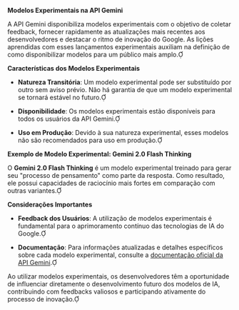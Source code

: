 **Modelos Experimentais na API Gemini**

A API Gemini disponibiliza modelos experimentais com o objetivo de coletar feedback, fornecer rapidamente as atualizações mais recentes aos desenvolvedores e destacar o ritmo de inovação do Google. As lições aprendidas com esses lançamentos experimentais auxiliam na definição de como disponibilizar modelos para um público mais amplo.

**Características dos Modelos Experimentais**

- **Natureza Transitória**: Um modelo experimental pode ser substituído por outro sem aviso prévio. Não há garantia de que um modelo experimental se tornará estável no futuro.

- **Disponibilidade**: Os modelos experimentais estão disponíveis para todos os usuários da API Gemini.

- **Uso em Produção**: Devido à sua natureza experimental, esses modelos não são recomendados para uso em produção.

**Exemplo de Modelo Experimental: Gemini 2.0 Flash Thinking**

O **Gemini 2.0 Flash Thinking** é um modelo experimental treinado para gerar seu "processo de pensamento" como parte da resposta. Como resultado, ele possui capacidades de raciocínio mais fortes em comparação com outras variantes.

**Considerações Importantes**

- **Feedback dos Usuários**: A utilização de modelos experimentais é fundamental para o aprimoramento contínuo das tecnologias de IA do Google.

- **Documentação**: Para informações atualizadas e detalhes específicos sobre cada modelo experimental, consulte a [documentação oficial da API Gemini](https://ai.google.dev/gemini-api/docs/models/experimental-models?hl=pt-br).

Ao utilizar modelos experimentais, os desenvolvedores têm a oportunidade de influenciar diretamente o desenvolvimento futuro dos modelos de IA, contribuindo com feedbacks valiosos e participando ativamente do processo de inovação. 